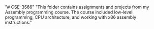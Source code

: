 "# CSE-3666" 
"This folder contains assignments and projects from my Assembly programming course. The course included low-level programming, CPU architecture, and working with x86 assembly instructions." 
